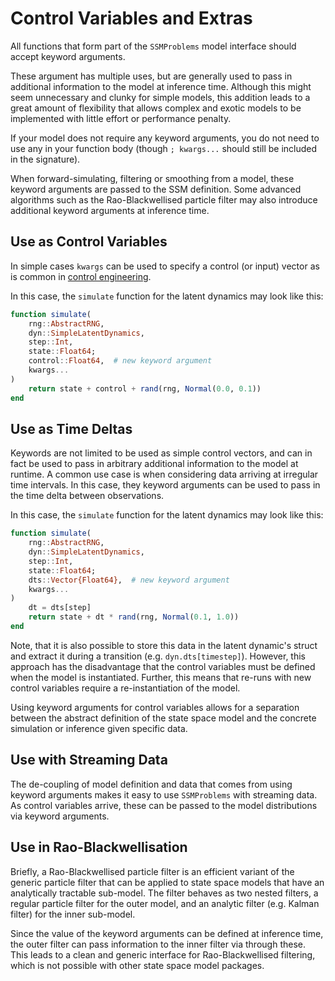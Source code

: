 # Control Variables and Extras

All functions that form part of the `SSMProblems` model interface should accept
keyword arguments.

These argument has multiple uses, but are generally used to pass in additional
information to the model at inference time. Although this might seem unnecessary
and clunky for simple models, this addition leads to a great amount of
flexibility that allows complex and exotic models to be implemented with little
effort or performance penalty.

If your model does not require any keyword arguments, you do not need to use any
in your function body (though `; kwargs...` should still be included in the signature).

When forward-simulating, filtering or smoothing from a model, these keyword
arguments are passed to the SSM definition. Some advanced algorithms such as the
Rao-Blackwellised particle filter may also introduce additional keyword
arguments at inference time.

## Use as Control Variables

In simple cases `kwargs` can be used to specify a control (or input) vector as
is common in [control engineering](https://www.mathworks.com/help/control/ref/ss.html).

In this case, the `simulate` function for the latent dynamics may look like
this:

```julia
function simulate(
    rng::AbstractRNG, 
    dyn::SimpleLatentDynamics, 
    step::Int, 
    state::Float64; 
    control::Float64,  # new keyword argument
    kwargs...
)
    return state + control + rand(rng, Normal(0.0, 0.1))
end
```

## Use as Time Deltas

Keywords are not limited to be used as simple control vectors, and can in fact
be used to pass in arbitrary additional information to the model at runtime. A
common use case is when considering data arriving at irregular time intervals.
In this case, they keyword arguments can be used to pass in the time delta
between observations.

In this case, the `simulate` function for the latent dynamics may look like
this: 

```julia
function simulate(
    rng::AbstractRNG, 
    dyn::SimpleLatentDynamics, 
    step::Int, 
    state::Float64; 
    dts::Vector{Float64},  # new keyword argument
    kwargs...
)
    dt = dts[step]
    return state + dt * rand(rng, Normal(0.1, 1.0))
end
```

Note, that it is also possible to store this data in the latent dynamic's struct
and extract it during a transition (e.g. `dyn.dts[timestep]`). However, this
approach  has the disadvantage that the control variables must be defined when
the model is instantiated. Further, this means that re-runs with new control
variables require a re-instantiation of the model.

Using keyword arguments for control variables allows for a separation between
the abstract definition of the state space model and the concrete simulation or
inference given specific data.

## Use with Streaming Data

The de-coupling of model definition and data that comes from using keyword
arguments makes it easy to use `SSMProblems` with streaming data. As control
variables arrive, these can be passed to the model distributions via keyword arguments.

## Use in Rao-Blackwellisation

Briefly, a Rao-Blackwellised particle filter is an efficient variant of the
generic particle filter that can be applied to state space models that have an
analytically tractable sub-model. The filter behaves as two nested filters, a
regular particle filter for the outer model, and an analytic filter (e.g. Kalman
filter) for the inner sub-model.

Since the value of the keyword arguments can be defined at inference time, the
outer filter can pass information to the inner filter via through these.
This leads to a clean and generic interface for Rao-Blackwellised filtering,
which is not possible with other state space model packages.
